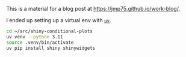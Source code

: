 
This is a material for a blog post at https://jmp75.github.io/work-blog/.  


I ended up setting up a virtual env with [`uv`](https://docs.astral.sh/uv/getting-started/installation/).

```sh
cd ~/src/shiny-conditional-plots
uv venv --python 3.11
source .venv/bin/activate
uv pip install shiny shinywidgets
```
